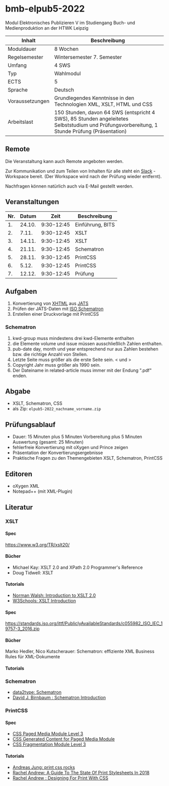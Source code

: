 # bmb-elpub5-2022
Modul Elektronisches Publizieren V im Studiengang Buch- und Medienproduktion an der HTWK Leipzig

Inhalt          | Beschreibung
----------------|-------------
Moduldauer      | 8 Wochen
Regelsemester   | Wintersemester 7. Semester
Umfang          | 4 SWS
Typ             | Wahlmodul
ECTS            | 5
Sprache         | Deutsch
Voraussetzungen | Grundlegendes Kenntnisse in den Technologien XML, XSLT, HTML und CSS
Arbeitslast     | 150 Stunden, davon 64 SWS (entspricht 4 SWS), 85 Stunden angeleitetes Selbststudium und Prüfungsvorbereitung, 1 Stunde Prüfung (Präsentation)

## Remote

Die Veranstaltung kann auch Remote angeboten werden.

Zur Kommunikation und zum Teilen von Inhalten für alle steht ein [Slack](https://bmb-elpub5-2022.slack.com)
-Workspace bereit. (Der Workspace wird nach der Prüfung wieder entfernt).

Nachfragen können natürlich auch via E-Mail gestellt werden.

## Veranstaltungen

| Nr. | Datum  | Zeit        | Beschreibung     |
|-----|--------|-------------|------------------|
| 1.  | 24.10. |  9:30-12:45 | Einführung, BITS |
| 2.  |  7.11. |  9:30-12:45 | XSLT             |
| 3.  | 14.11. |  9:30-12:45 | XSLT             |
| 4.  | 21.11. |  9:30-12:45 | Schematron       |
| 5.  | 28.11. |  9:30-12:45 | PrintCSS         |
| 6.  |  5.12. |  9:30-12:45 | PrintCSS         |
| 7.  | 12.12. |  9:30-12:45 | Prüfung          |

## Aufgaben

1. Konvertierung von [XHTML](https://www.w3.org/TR/xhtml1/) aus [JATS](https://jats.nlm.nih.gov/publishing/tag-library/1.1/index.html)
2. Prüfen der JATS-Daten mit [ISO Schematron](http://schematron.com/)
3. Erstellen einer Druckvorlage mit PrintCSS

### Schematron

1. kwd-group muss mindestens drei kwd-Elemente enthalten
2. die Elemente volume und issue müssen ausschließlich Zahlen enthalten.
3. pub-date day, month und year entsprechend nur aus Zahlen bestehen bzw. die richtige Anzahl von Stellen.
4. Letzte Seite muss größer als die erste Seite sein. &lt; und &gt;
5. Copyright Jahr muss größer als 1990 sein.
6. Der Dateiname in related-article muss immer mit der Endung ".pdf" enden.

## Abgabe

* XSLT, Schematron, CSS
* als Zip: `elpub5-2022_nachname_vorname.zip`

## Prüfungsablauf

* Dauer: 15 Minuten plus 5 Minuten Vorbereitung plus 5 Minuten Auswertung (gesamt: 25 Minuten)
* fehlerfreie Konvertierung mit oXygen und Prince zeigen
* Präsentation der Konvertierungsergebnisse
* Praktische Fragen zu den Themengebieten XSLT, Schematron, PrintCSS

## Editoren

* oXygen XML
* Notepad++ (mit XML-Plugin)

## Literatur

### XSLT

#### Spec

https://www.w3.org/TR/xslt20/

#### Bücher

* Michael Kay: XSLT 2.0 and XPath 2.0 Programmer's Reference
* Doug Tidwell: XSLT

#### Tutorials

* [Norman Walsh: Introduction to XSLT 2.0](https://nwalsh.com/docs/tutorials/extreme2006/plain.html
)
* [W3Schools: XSLT Introduction](https://www.w3schools.com/xml/xsl_intro.asp)

#### Spec

https://standards.iso.org/ittf/PubliclyAvailableStandards/c055982_ISO_IEC_19757-3_2016.zip

#### Bücher

Marko Hedler, Nico Kutscherauer: Schematron: effiziente XML Business Rules für XML-Dokumente

#### Tutorials

### Schematron

* [data2type: Schematron](https://www.data2type.de/xml-xslt-xslfo/schematron/)
* [David J. Birnbaum : Schematron Introduction](http://dh.obdurodon.org/schematron-intro.xhtml)

### PrintCSS

#### Spec

* [CSS Paged Media Module Level 3](https://www.w3.org/TR/css-page-3/)
* [CSS Generated Content for Paged Media Module](https://www.w3.org/TR/css-gcpm-3/)
* [CSS Fragmentation Module Level 3](https://www.w3.org/TR/css-break-3/)

#### Tutorials

* [Andreas Jung: print css rocks](https://print-css.rocks/)
* [Rachel Andrew: A Guide To The State Of Print Stylesheets In 2018](https://www.smashingmagazine.com/2018/05/print-stylesheets-in-2018/)
* [Rachel Andrew : Designing For Print With CSS](https://www.smashingmagazine.com/2015/01/designing-for-print-with-css/)

